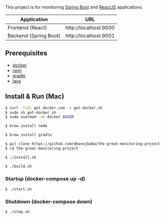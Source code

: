 This project is for monitoring [Spring Boot](http://spring.io) and [ReactJS](https://reactjs.org/) applications.

| Application | URL |
|-------------|------|
|Frontend (React) | http://localhost:9000 |
|Backend (Spring Boot) | http://localhost:9001 |

## Prerequisites
* [docker](https://www.docker.com/)
* [npm](https://nodejs.org/)
* [gradle](https://gradle.org/)
* [java](https://www.java.com/)

## Install & Run (Mac)
```bash
$ curl -fsSL get.docker.com -o get-docker.sh
$ sudo sh get-docker.sh
$ sudo usermod -aG docker $USER

$ brew install node

$ brew install gradle

$ git clone https://github.com/dmanojbaba/the-great-monitoring-project.git
$ cd the-great-monitoring-project

$ ./install.sh

$ ./build.sh
```
### Startup (docker-compose up -d)
```
$ ./start.sh
```
### Shutdown (docker-compose down)
```
$ ./stop.sh
```
